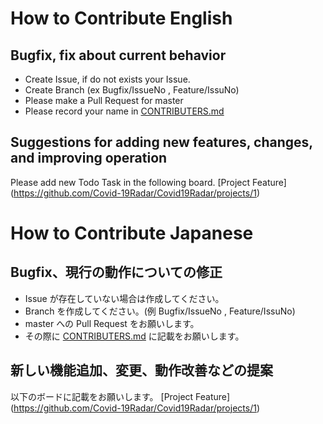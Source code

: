# How to Contribute English

## Bugfix, fix about current behavior
- Create Issue, if do not exists your Issue.
- Create Branch (ex Bugfix/IssueNo , Feature/IssuNo)
- Please make a Pull Request for master
- Please record your name in [CONTRIBUTERS.md](https://github.com/Covid-19Radar/Covid19Radar/blob/master/CONTRIBUTERS.md)

## Suggestions for adding new features, changes, and improving operation

Please add new Todo Task in the following board.
[Project Feature] (https://github.com/Covid-19Radar/Covid19Radar/projects/1)

# How to Contribute Japanese

## Bugfix、現行の動作についての修正
- Issue が存在していない場合は作成してください。
- Branch を作成してください。(例 Bugfix/IssueNo , Feature/IssuNo)
- master への Pull Request をお願いします。
- その際に [CONTRIBUTERS.md](https://github.com/Covid-19Radar/Covid19Radar/blob/master/CONTRIBUTERS.md) に記載をお願いします。

## 新しい機能追加、変更、動作改善などの提案

以下のボードに記載をお願いします。
[Project Feature] (https://github.com/Covid-19Radar/Covid19Radar/projects/1)

